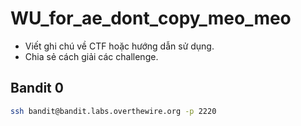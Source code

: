 # WU_for_ae_dont_copy_meo_meo

- Viết ghi chú về CTF hoặc hướng dẫn sử dụng.
- Chia sẻ cách giải các challenge.

## Bandit 0
```sh
ssh bandit@bandit.labs.overthewire.org -p 2220
